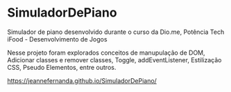 # SimuladorDePiano
 Simulador de piano desenvolvido durante o curso da Dio.me, Potência Tech iFood - Desenvolvimento de Jogos

Nesse projeto foram explorados conceitos de manupulação de DOM, Adicionar classes e remover classes, Toggle, addEventListener, Estilização CSS, Pseudo Elementos, entre outros.

https://jeannefernanda.github.io/SimuladorDePiano/
